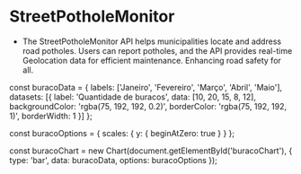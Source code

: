 # StreetPotholeMonitor

- The StreetPotholeMonitor API helps municipalities locate and address road potholes. Users can report potholes, and the API provides real-time Geolocation data for efficient maintenance. Enhancing road safety for all.




const buracoData = {
  labels: ['Janeiro', 'Fevereiro', 'Março', 'Abril', 'Maio'],
  datasets: [{
    label: 'Quantidade de buracos',
    data: [10, 20, 15, 8, 12],
    backgroundColor: 'rgba(75, 192, 192, 0.2)',
    borderColor: 'rgba(75, 192, 192, 1)',
    borderWidth: 1
  }]
};

const buracoOptions = {
  scales: {
    y: {
      beginAtZero: true
    }
  }
};

const buracoChart = new Chart(document.getElementById('buracoChart'), {
  type: 'bar',
  data: buracoData,
  options: buracoOptions
});


